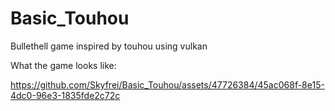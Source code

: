 # Basic_Touhou
Bullethell game inspired by touhou using vulkan


What the game looks like:

https://github.com/Skyfrei/Basic_Touhou/assets/47726384/45ac068f-8e15-4dc0-96e3-1835fde2c72c


